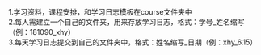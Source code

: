 1.学习资料，课程安排，和学习日志模板在course文件夹中  
2.每人需建立一个自己的文件夹，用来存放学习日志，格式：学号_姓名缩写（例：181090_xhy）  
3.每天学习日志提交到自己的文件夹中，格式：姓名缩写_日期（例：xhy_6.15）
